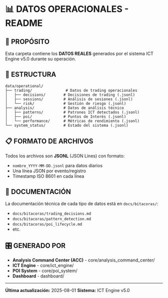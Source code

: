 # 📊 DATOS OPERACIONALES - README

## 🎯 **PROPÓSITO**
Esta carpeta contiene los **DATOS REALES** generados por el sistema ICT Engine v5.0 durante su operación.

## 📁 **ESTRUCTURA**

```
data/operational/
├── trading/               # Datos de trading operacionales
│   ├── decisions/        # Decisiones de trading (.jsonl)
│   ├── sessions/         # Análisis de sesiones (.jsonl)
│   └── risk/             # Gestión de riesgo (.jsonl)
├── analysis/             # Datos de análisis técnico
│   ├── patterns/         # Patrones ICT detectados (.jsonl)
│   ├── poi/              # Puntos de Interés (.jsonl)
│   └── performance/      # Métricas de rendimiento (.jsonl)
└── system_status/        # Estado del sistema (.jsonl)
```

## 📋 **FORMATO DE ARCHIVOS**

Todos los archivos son **JSONL** (JSON Lines) con formato:
- `nombre_YYYY-MM-DD.jsonl` para datos diarios
- Una línea JSON por evento/registro
- Timestamp ISO 8601 en cada línea

## 🔗 **DOCUMENTACIÓN**

La documentación técnica de cada tipo de datos está en `docs/bitacoras/`:
- `docs/bitacoras/trading_decisions.md`
- `docs/bitacoras/pattern_detection.md`
- `docs/bitacoras/poi_lifecycle.md`
- etc.

## 🎛️ **GENERADO POR**

- **Analysis Command Center (ACC)** - core/analysis_command_center/
- **ICT Engine** - core/ict_engine/
- **POI System** - core/poi_system/
- **Dashboard** - dashboard/

---
**Última actualización:** 2025-08-01
**Sistema:** ICT Engine v5.0
